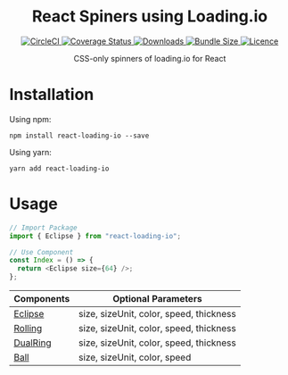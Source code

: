 <h1 align="center">React Spiners using Loading.io</h1>

<p align="center">
  <a href="https://circleci.com/gh/imkrunal/react-loading-io">
    <img
      src="https://circleci.com/gh/imkrunal/react-loading-io.svg?style=svg&circle-token=6e459838eadd0d02dedb05352df7d2f3e0590168"
      alt="CircleCI"
    />
  </a>
  <a href='https://coveralls.io/github/imkrunal/react-loading-io?branch=master'>
    <img
      src='https://coveralls.io/repos/github/imkrunal/react-loading-io/badge.svg?branch=master'
      alt='Coverage Status'
    />
  </a>
  <a href='https://www.npmjs.com/package/react-loading-io'>
    <img
      src='https://img.shields.io/npm/dt/react-loading-io.svg'
      alt='Downloads'
    />
  </a>
  <a href='https://www.npmjs.com/package/react-loading-io'>
    <img
      src='https://img.shields.io/bundlephobia/minzip/react-loading-io.svg'
      alt='Bundle Size'
    />
  </a>
  <a href='https://github.com/imkrunal/react-loading-io/blob/master/LICENSE'>
    <img
      src='https://img.shields.io/github/license/imkrunal/react-loading-io.svg'
      alt='Licence'
    />
  </a>
</p>

<p align="center">CSS-only spinners of loading.io for React</p>

# Installation

Using npm:

```shell
npm install react-loading-io --save
```

Using yarn:

```shell
yarn add react-loading-io
```

# Usage

```javascript
// Import Package
import { Eclipse } from "react-loading-io";

// Use Component
const Index = () => {
  return <Eclipse size={64} />;
};
```

| Components                                                                              | Optional Parameters                     |
| --------------------------------------------------------------------------------------- | --------------------------------------- |
| [Eclipse](https://imkrunal.github.io/react-loading-io/?path=/story/spinners--eclipse)   | size, sizeUnit, color, speed, thickness |
| [Rolling](https://imkrunal.github.io/react-loading-io/?path=/story/spinners--rolling)   | size, sizeUnit, color, speed, thickness |
| [DualRing](https://imkrunal.github.io/react-loading-io/?path=/story/spinners--dualring) | size, sizeUnit, color, speed, thickness |
| [Ball](https://imkrunal.github.io/react-loading-io/?path=/story/spinners--ball)         | size, sizeUnit, color, speed            |
